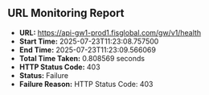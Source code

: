## URL Monitoring Report

- **URL:** https://api-gw1-prod1.fisglobal.com/gw/v1/health
- **Start Time:** 2025-07-23T11:23:08.757500
- **End Time:** 2025-07-23T11:23:09.566069
- **Total Time Taken:** 0.808569 seconds
- **HTTP Status Code:** 403
- **Status:** Failure
- **Failure Reason:** HTTP Status Code: 403
